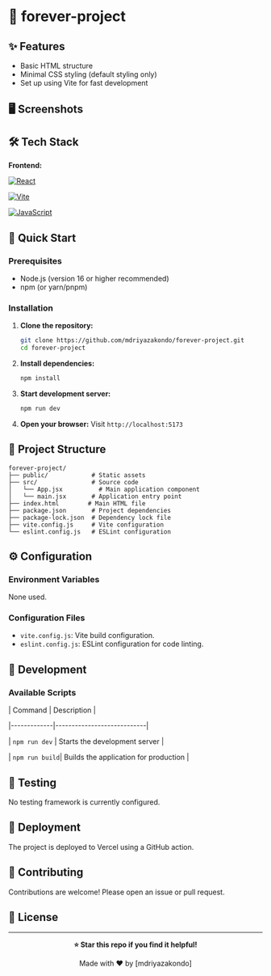 # 🚀 forever-project

## ✨ Features

- Basic HTML structure
- Minimal CSS styling (default styling only)
- Set up using Vite for fast development

## 🖥️ Screenshots

<!-- TODO: Add actual screenshots -->

## 🛠️ Tech Stack

**Frontend:**

[![React](https://img.shields.io/badge/react-%2361DAFB.svg?style=for-the-badge&logo=react&logoColor=white)](https://reactjs.org/)

[![Vite](https://img.shields.io/badge/vite-%23646cff.svg?style=for-the-badge&logo=vite&logoColor=white)](https://vitejs.dev/)

[![JavaScript](https://img.shields.io/badge/javascript-%23323330.svg?style=for-the-badge&logo=javascript&logoColor=%23F7DF1E)](https://developer.mozilla.org/en-US/docs/Web/JavaScript)

## 🚀 Quick Start

### Prerequisites

- Node.js (version 16 or higher recommended)
- npm (or yarn/pnpm)

### Installation

1. **Clone the repository:**
   ```bash
   git clone https://github.com/mdriyazakondo/forever-project.git
   cd forever-project
   ```

2. **Install dependencies:**
   ```bash
   npm install
   ```

3. **Start development server:**
   ```bash
   npm run dev
   ```

4. **Open your browser:**
   Visit `http://localhost:5173`


## 📁 Project Structure

```
forever-project/
├── public/            # Static assets
├── src/               # Source code
│   └── App.jsx          # Main application component
│   └── main.jsx       # Application entry point
├── index.html        # Main HTML file
├── package.json       # Project dependencies
├── package-lock.json  # Dependency lock file
├── vite.config.js     # Vite configuration
└── eslint.config.js   # ESLint configuration
```


## ⚙️ Configuration

### Environment Variables

None used.

### Configuration Files

- `vite.config.js`: Vite build configuration.
- `eslint.config.js`: ESLint configuration for code linting.


## 🔧 Development

### Available Scripts

| Command     | Description                |

|-------------|----------------------------|

| `npm run dev` | Starts the development server |

| `npm run build`| Builds the application for production |

## 🧪 Testing

No testing framework is currently configured.


## 🚀 Deployment

The project is deployed to Vercel using a GitHub action.

## 🤝 Contributing

Contributions are welcome! Please open an issue or pull request.

## 📄 License

<!-- TODO: Add license information if applicable -->

---

<div align="center">

**⭐ Star this repo if you find it helpful!**

Made with ❤️ by [mdriyazakondo]

</div>


